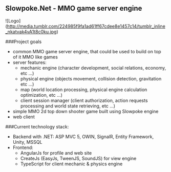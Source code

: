 ## Slowpoke.Net - MMO game server engine

![Logo] (http://media.tumblr.com/224985f9fa1ad61ff67cdee8e1457c14/tumblr_inline_nkatvak4vA1t8c0ku.jpg)

###Project goals
- common MMO game server engine, that could be used to build on top of it MMO like games 
- server features:
  - mechanic engine (character development, social relations, economy, etc ...)
  - physical engine (objects movement, collision detection, gravitation etc ...)
  - map (world location processing, physical engine calculation optimization, etc ...)
  - client session manager (client authorization, action requests processing and world state retrieving, etc ...)
- simple MMO 2d top down shooter game built using Slowpoke engine
- web client


###Current technology stack:
- Backend with .NET: ASP MVC 5, OWIN, SignalR, Entity Framework, Unity, MSSQL
- Frontend:
  - AngularJs for  profile and web site
  - CreateJs (EasyJs, TweenJS,  SoundJS) for view engine
  - TypeScript for client mechanic & physics engine

